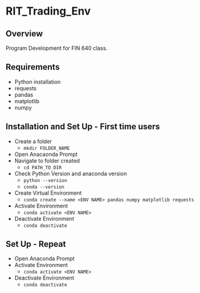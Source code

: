 # RIT_Trading_Env

## Overview
Program Development for FIN 640 class.

## Requirements
* Python installation
* requests
* pandas
* matplotlib
* numpy

## Installation and Set Up - First time users

* Create a folder
    * `mkdir FOLDER_NAME`
* Open Anacaonda Prompt
* Navigate to folder created
    * `cd PATH_TO_DIR`
* Check Python Version and anaconda version
    * `python --version`
    * `conda --version`
* Create Virtual Environment
    * `conda create --name <ENV NAME> pandas numpy matplotlib requests`
* Activate Environment
    * `conda activate <ENV NAME>`
* Deactivate Environment
    * `conda deactivate`

## Set Up - Repeat 
* Open Anaconda Prompt
* Activate Environment
    * `conda activate <ENV NAME>`
* Deactivate Environment
    * `conda deactivate`

